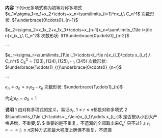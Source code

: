 **内容**
下列$n$元多项式称为初等对称多项式
$e_1=\sigma_1=x_1+x_2+\cdots+x_n=\sum\limits_{i=1}^nx_i,\ C_n^1$
次数形状: $1\underbrace{0\cdots0}_{n-1}$

$e_2=\sigma_2=x_1x_2+x_1x_3+\cdots+x_{n-1}x_n=\sum\limits_{1\le i<j\le n}x_ix_j,\ C_n^2$
次数形状: $11\underbrace{0\cdots0}_{n-2}$

$\cdots$

$e_r=\sigma_r=\sum\limits_{1\le i_1<\cdots<i_r\le n}x_{i_1}\cdots x_{i_r},\ C_n^r$
$C_5^3=(123),(124),(125),\cdots,(345)$
次数形状: $\underbrace{1\cdots1}_{r}\underbrace{0\cdots0}_{n-r}$

$\cdots$

$e_n=\sigma_n=x_1x_2\cdots x_n$
次数形状: $\underbrace{1\cdots1}_{n}$

约定$e_0=\sigma_0=1$

**说明**
1 由对称多项式的定义，易证$\sigma_r,\ 1\le r\le n$都是对称多项式
2 $\sum\limits_{1\le i_1<\cdots<i_r\le n}x_{i_1}\cdots x_{i_r}$
是否按从小到大严格递增，不重要;$\ $ 重要的是不重复，不遗漏的全部取出来$C_n^r$
只不过$1\le i_1<\cdots<i_r\le n$这种方式能最大程度上确保不重复，不遗漏